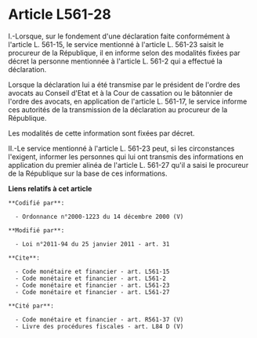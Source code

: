 # Article L561-28

I.-Lorsque, sur le fondement d'une déclaration faite conformément à l'article L. 561-15, le service mentionné à l'article L.
561-23 saisit le procureur de la République, il en informe selon des modalités fixées par décret la personne mentionnée à
l'article L. 561-2 qui a effectué la déclaration. 

Lorsque la déclaration lui a été transmise par le président de l'ordre des avocats au Conseil d'Etat et à la Cour de
cassation                ou le bâtonnier de l'ordre des avocats, en application de l'article L. 561-17, le service informe
ces autorités de la transmission de la déclaration au procureur de la République. 

Les modalités de cette information sont fixées par décret. 

II.-Le service mentionné à l'article L. 561-23 peut, si les circonstances l'exigent, informer les personnes qui lui ont
transmis des informations en application du premier alinéa de l'article L. 561-27 qu'il a saisi le procureur de la République
sur la base de ces informations.

**Liens relatifs à cet article**

	**Codifié par**:

	  - Ordonnance n°2000-1223 du 14 décembre 2000 (V)

	**Modifié par**:

	  - Loi n°2011-94 du 25 janvier 2011 - art. 31

	**Cite**:

	  - Code monétaire et financier - art. L561-15
	  - Code monétaire et financier - art. L561-2
	  - Code monétaire et financier - art. L561-23
	  - Code monétaire et financier - art. L561-27

	**Cité par**:

	  - Code monétaire et financier - art. R561-37 (V)
	  - Livre des procédures fiscales - art. L84 D (V)
